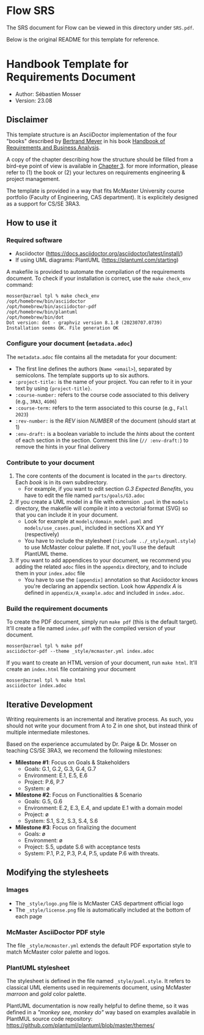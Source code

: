 # Flow SRS

The SRS document for Flow can be viewed in this directory under `SRS.pdf`.

Below is the original README for this template for reference.

# Handbook Template for Requirements Document

- Author: Sébastien Mosser
- Version: 23.08

## Disclaimer

This template structure is an AsciiDoctor implementation of the four "books" described by [Bertrand Meyer](https://bertrandmeyer.com/bio/) in his book [Handbook of Requirements and Business Analysis](https://se.inf.ethz.ch/requirements/).

A copy of the chapter describing how the structure should be filled from a bird-eye point of view is available in [Chapter 3](./plan.pdf). for more information, please refer to (1) the book or (2) your lectures on requirements engineering & project management.

The template is provided in a way that fits McMaster University course portfolio (Faculty of Engineering, CAS department). It is explicitely designed as a support for CS/SE 3RA3.

## How to use it

### Required software

- Asciidoctor (https://docs.asciidoctor.org/asciidoctor/latest/install/)
- If using UML diagrams: PlantUML (https://plantuml.com/starting)

A makefile is provided to automate the compilation of the requirements document. To check if your installation is correct, use the `make check_env` command:

```
mosser@azrael tpl % make check_env
/opt/homebrew/bin/asciidoctor
/opt/homebrew/bin/asciidoctor-pdf
/opt/homebrew/bin/plantuml
/opt/homebrew/bin/dot
Dot version: dot - graphviz version 8.1.0 (20230707.0739)
Installation seems OK. File generation OK
```

### Configure your document (`metadata.adoc`)

The `metadata.adoc` file contains all the metadata for your document:

- The first line defines the authors (`Name <email>`), separated by semicolons. The template supports up to six authors.
- `:project-title:` is the name of your project. You can refer to it in your text by using `{project-title}`.
- `:course-number:` refers to the course code associated to this delivery (e.g., `3RA3`, `4G06`)
- `:course-term:` refers to the term associated to this course (e.g., `Fall 2023`)
- `:rev-number:` is the _REV_ ision _NUMBER_ of the document (should start at 1)
- `:env-draft:` is a boolean variable to include the _hints_ about the content of each section in the section. Comment this line (`// :env-draft:`) to remove the hints in your final delivery

### Contribute to your document

1. The core contents of the document is located in the `parts` directory. Each _book_ is in its own subdirectory.
   - For example, if you want to edit section _G.3 Expected Benefits_, you have to edit the file named `parts/goals/G3.adoc`
2. If you create a UML model in a file with extension `.puml` in the `models` directory, the makefile will compile it into a vectorial format (SVG) so that you can include it in your document.
   - Look for example at `models/domain_model.puml` and `models/use_cases.puml`, included in sections XX and YY (respectively)
   - You have to include the stylesheet (`!include ../_style/puml.style`) to use McMaster colour palette. If not, you'll use the default PlantUML theme.
3. If you want to add appendices to your document, we recommend you adding the related `adoc` files in the `appendix` directory, and to include them in your `index.adoc` file
   - You have to use the `[appendix]` annotation so that Asciidoctor knows you're declaring an appendix section. Look how _Appendix A_ is defined in `appendix/A_example.adoc` and included in `index.adoc`.

### Build the requirement documents

To create the PDF document, simply run `make pdf` (this is the default target). It'll create a file named `index.pdf` with the compiled version of your document.

```
mosser@azrael tpl % make pdf
asciidoctor-pdf --theme _style/mcmaster.yml index.adoc
```

If you want to create an HTML version of your document, run `make html`. It'll create an `index.html` file containing your document

```
mosser@azrael tpl % make html
asciidoctor index.adoc
```

## Iterative Development

Writing requirements is an incremental and iterative process. As such, you should not write your document from A to Z in one shot, but instead think of multiple intermediate milestones.

Based on the experience accumulated by Dr. Paige & Dr. Mosser on teaching CS/SE 3RA3, we recomend the following milestones:

- **Milestone #1**: Focus on Goals & Stakeholders
  - Goals: G.1, G.2, G.3, G.4, G.7
  - Environment: E.1, E.5, E.6
  - Project: P.6, P.7
  - System: ø
- **Milestone #2**: Focus on Functionalities & Scenario
  - Goals: G.5, G.6
  - Environment: E.2, E.3, E.4, and update E.1 with a domain model
  - Project: ø
  - System: S.1, S.2, S.3, S.4, S.6
- **Milestone #3**: Focus on finalizing the document
  - Goals: ø
  - Environment: ø
  - Project: S.5, update S.6 with acceptance tests
  - System: P.1, P.2, P.3, P.4, P.5, update P.6 with threats.

## Modifying the stylesheets

### Images

- The `_style/logo.png` file is McMaster CAS department official logo
- The `_style/license.png` file is automatically included at the bottom of each page

### McMaster AsciiDoctor PDF style

The file `_style/mcmaster.yml` extends the default PDF exportation style to match McMaster color palette and logos.

### PlantUML stylesheet

The stylesheet is defined in the file named `_style/puml.style`. It refers to classical UML elements used in requirements document, using McMaster _marroon_ and _gold_ color palette.

PlantUML documentation is now really helpful to define theme, so it was defined in a _"monkey see, monkey do"_ way based on examples available in PlantMUL source code repository: https://github.com/plantuml/plantuml/blob/master/themes/

